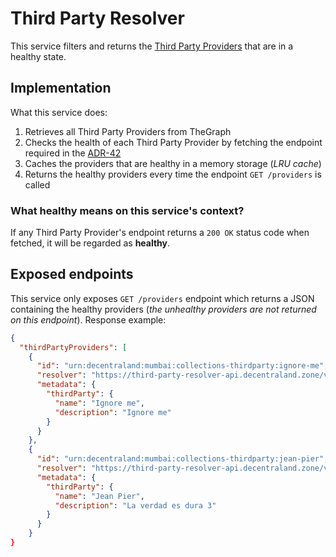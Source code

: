 # Third Party Resolver

This service filters and returns the [Third Party Providers](https://adr.decentraland.org/adr/ADR-42) that are in a healthy state.

## Implementation

What this service does:

1. Retrieves all Third Party Providers from TheGraph
2. Checks the health of each Third Party Provider by fetching the endpoint required in the [ADR-42](https://adr.decentraland.org/adr/ADR-42)
3. Caches the providers that are healthy in a memory storage (_LRU cache_)
4. Returns the healthy providers every time the endpoint `GET /providers` is called

### What healthy means on this service's context?

If any Third Party Provider's endpoint returns a `200 OK` status code when fetched, it will be regarded as **healthy**.

## Exposed endpoints

This service only exposes `GET /providers` endpoint which returns a JSON containing the healthy providers (_the unhealthy providers are not returned on this endpoint_). Response example:

```json
{
  "thirdPartyProviders": [
    {
      "id": "urn:decentraland:mumbai:collections-thirdparty:ignore-me",
      "resolver": "https://third-party-resolver-api.decentraland.zone/v1",
      "metadata": {
        "thirdParty": {
          "name": "Ignore me",
          "description": "Ignore me"
        }
      }
    },
    {
      "id": "urn:decentraland:mumbai:collections-thirdparty:jean-pier",
      "resolver": "https://third-party-resolver-api.decentraland.zone/v1",
      "metadata": {
        "thirdParty": {
          "name": "Jean Pier",
          "description": "La verdad es dura 3"
        }
      }
    }
}
```
